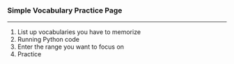 ### Simple Vocabulary Practice Page
---
1. List up vocabularies you have to memorize
2. Running Python code
3. Enter the range you want to focus on
4. Practice
